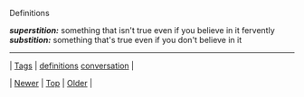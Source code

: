 <!--
title: Definitions
date: 2020-06-28T15:27:00.281Z
tags: definitions, conversation
-->


Definitions

***superstition:*** something that isn't true even if you believe in it fervently ***substition:*** something that's true even if you don't believe in it

<!--BOTTOM-POST-NAVIGATION-->
---

| [Tags](tags.md) | [definitions](tag-definitions.md) [conversation](tag-conversation.md) |

| [Newer](83856790599.md) | [Top](index.md) | [Older](84112016411.md) |